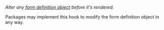 *Alter any [form definition object](guide/forms/#form-definition-objects)
before it's rendered.*

Packages may implement this hook to modify the form definition object in any
way.
